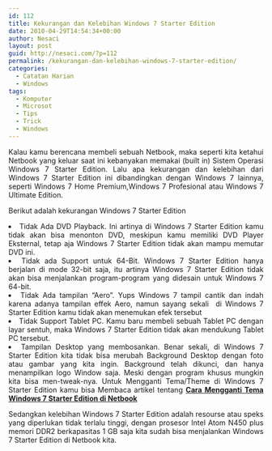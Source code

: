 ```yaml
---
id: 112
title: Kekurangan dan Kelebihan Windows 7 Starter Edition
date: 2010-04-29T14:54:34+00:00
author: Nesaci
layout: post
guid: http://nesaci.com/?p=112
permalink: /kekurangan-dan-kelebihan-windows-7-starter-edition/
categories:
  - Catatan Harian
  - Windows
tags:
  - Komputer
  - Microsot
  - Tips
  - Trick
  - Windows
---
```

<p style="text-align: justify;">
  Kalau kamu berencana membeli sebuah Netbook, maka seperti kita ketahui Netbook yang keluar saat ini kebanyakan memakai (built in) Sistem Operasi Windows 7 Starter Edition. Lalu apa kekurangan dan kelebihan dari Windows 7 Starter Edition ini dibandingkan dengan Windows 7 lainnya, seperti Windows 7 Home Premium,Windows 7 Profesional atau Windows 7 Ultimate Edition.<!--more-->
</p>

<p style="text-align: justify;">
  Berikut adalah kekurangan Windows 7 Starter Edition
</p>

<li style="text-align: justify;">
  Tidak Ada DVD Playback. Ini artinya di Windows 7 Starter Edition kamu tidak akan bisa menonton DVD, meskipun kamu memiliki DVD Player Eksternal, tetap aja Windows 7 Starter Edition tidak akan mampu memutar DVD ini.
</li>
<li style="text-align: justify;">
  Tidak ada Support untuk 64-Bit. Windows 7 Starter Edition hanya berjalan di mode 32-bit saja, itu artinya Windows 7 Starter Edition tidak akan bisa menjalankan program-program yang didesain untuk Windows 7 64-bit.
</li>
<li style="text-align: justify;">
  Tidak Ada tampilan “Aero”. Yups Windows 7 tampil cantik dan indah karena adanya tampilan effek Aero, namun sayang sekali  di Windows 7 Starter Edition kamu tidak akan menemukan efek tersebut
</li>
<li style="text-align: justify;">
  Tidak Support Tablet PC. Kamu baru membeli sebuah Tablet PC dengan layar sentuh, maka Windows 7 Starter Edition tidak akan mendukung Tablet PC tersebut.
</li>
<li style="text-align: justify;">
  Tampilan Desktop yang membosankan. Benar sekali, di Windows 7 Starter Edition kita tidak bisa merubah Background Desktop dengan foto atau gambar yang kita ingin. Background telah dikunci, dan hanya menampilkan logo Window saja. Meski dengan program khusus mungkin kita bisa men-tweak-nya. Untuk Mengganti Tema/Theme di Windows 7 Starter Edition kamu bisa Membaca artikel tentang <a title="Cara Mengganti Tema Windows 7 Starter Edition" href="http://nesaci.com/cara-mengganti-wallpaper-di-windows-7-starter-edition/" target="_self"><strong>Cara Mengganti Tema Windows 7 Starter Edition di Netbook</strong></a>
</li>

<p style="text-align: justify;">
  Sedangkan kelebihan Windows 7 Starter Edition adalah resourse atau speks yang diperlukan tidak terlalu tinggi, dengan prosesor Intel Atom N450 plus memori DDR2 berkapasitas 1 GB saja kita sudah bisa menjalankan Windows 7 Starter Edition di Netbook kita.
</p>